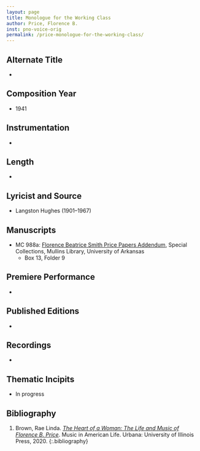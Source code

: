 ```yaml
---
layout: page
title: Monologue for the Working Class
author: Price, Florence B.
inst: pno-voice-orig
permalink: /price-monologue-for-the-working-class/
---
```


## Alternate Title
- 

## Composition Year
- 1941

## Instrumentation
- 

## Length
- 

## Lyricist and Source
- Langston  Hughes (1901&ndash;1967)

## Manuscripts
- MC 988a: <a href="https://uark.as.atlas-sys.com/repositories/2/resources/1522" target="_blank">Florence Beatrice Smith Price Papers Addendum</a>, Special Collections, Mullins Library, University of Arkansas
    * Box 13, Folder 9

## Premiere Performance
- 

## Published Editions
- 

## Recordings
- 

## Thematic Incipits
- In progress

## Bibliography
1. Brown, Rae Linda. <a href="https://www.worldcat.org/title/1122800180" target="_blank">*The Heart of a Woman: The Life and Music of Florence B. Price*</a>. Music in American Life. Urbana: University of Illinois Press, 2020.
{:.bibliography}
